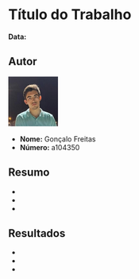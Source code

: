 # Título do Trabalho

**Data:** <!-- Inserir data aqui -->

## Autor
<img src="../bart.png" alt="bart" width="100" height="100">

- **Nome:** Gonçalo Freitas  
- **Número:** a104350  


## Resumo

- <!-- Parágrafo 1 -->
- <!-- Parágrafo 2 -->
- <!-- Parágrafo 3 -->

## Resultados

- [<!-- Nome do ficheiro 1 -->](<!-- Caminho ou link do ficheiro 1 -->)
- [<!-- Nome do ficheiro 2 -->](<!-- Caminho ou link do ficheiro 2 -->)
- [<!-- Nome do ficheiro 3 -->](<!-- Caminho ou link do ficheiro 3 -->)

